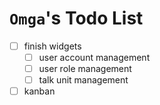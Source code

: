 # `Omga`'s Todo List

- [ ] finish widgets
  - [ ] user account management
  - [ ] user role management
  - [ ] talk unit management
- [ ] kanban
